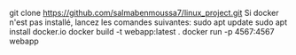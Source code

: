 git clone https://github.com/salmabenmoussa7/linux_project.git
Si docker n'est pas installé, lancez les comandes suivantes:
sudo apt update
sudo apt install docker.io
docker build -t webapp:latest .
docker run -p 4567:4567 webapp

